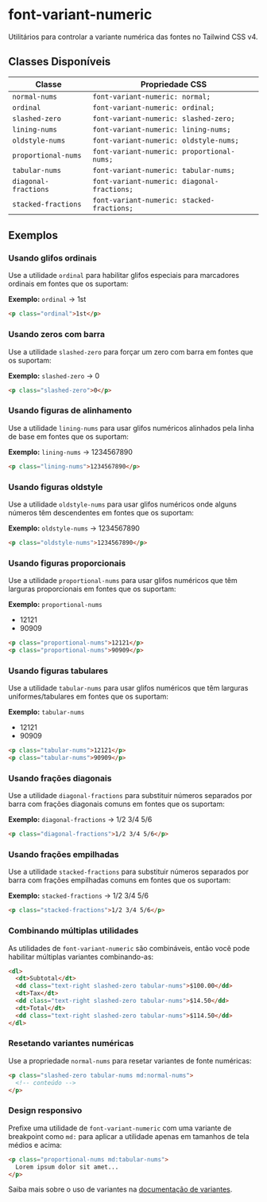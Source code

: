 # font-variant-numeric

Utilitários para controlar a variante numérica das fontes no Tailwind CSS v4.

## Classes Disponíveis

| Classe | Propriedade CSS |
|--------|-----------------|
| `normal-nums` | `font-variant-numeric: normal;` |
| `ordinal` | `font-variant-numeric: ordinal;` |
| `slashed-zero` | `font-variant-numeric: slashed-zero;` |
| `lining-nums` | `font-variant-numeric: lining-nums;` |
| `oldstyle-nums` | `font-variant-numeric: oldstyle-nums;` |
| `proportional-nums` | `font-variant-numeric: proportional-nums;` |
| `tabular-nums` | `font-variant-numeric: tabular-nums;` |
| `diagonal-fractions` | `font-variant-numeric: diagonal-fractions;` |
| `stacked-fractions` | `font-variant-numeric: stacked-fractions;` |

## Exemplos

### Usando glifos ordinais

Use a utilidade `ordinal` para habilitar glifos especiais para marcadores ordinais em fontes que os suportam:

**Exemplo:** `ordinal` → 1st

```html
<p class="ordinal">1st</p>
```

### Usando zeros com barra

Use a utilidade `slashed-zero` para forçar um zero com barra em fontes que os suportam:

**Exemplo:** `slashed-zero` → 0

```html
<p class="slashed-zero">0</p>
```

### Usando figuras de alinhamento

Use a utilidade `lining-nums` para usar glifos numéricos alinhados pela linha de base em fontes que os suportam:

**Exemplo:** `lining-nums` → 1234567890

```html
<p class="lining-nums">1234567890</p>
```

### Usando figuras oldstyle

Use a utilidade `oldstyle-nums` para usar glifos numéricos onde alguns números têm descendentes em fontes que os suportam:

**Exemplo:** `oldstyle-nums` → 1234567890

```html
<p class="oldstyle-nums">1234567890</p>
```

### Usando figuras proporcionais

Use a utilidade `proportional-nums` para usar glifos numéricos que têm larguras proporcionais em fontes que os suportam:

**Exemplo:** `proportional-nums`
- 12121
- 90909

```html
<p class="proportional-nums">12121</p>
<p class="proportional-nums">90909</p>
```

### Usando figuras tabulares

Use a utilidade `tabular-nums` para usar glifos numéricos que têm larguras uniformes/tabulares em fontes que os suportam:

**Exemplo:** `tabular-nums`
- 12121
- 90909

```html
<p class="tabular-nums">12121</p>
<p class="tabular-nums">90909</p>
```

### Usando frações diagonais

Use a utilidade `diagonal-fractions` para substituir números separados por barra com frações diagonais comuns em fontes que os suportam:

**Exemplo:** `diagonal-fractions` → 1/2 3/4 5/6

```html
<p class="diagonal-fractions">1/2 3/4 5/6</p>
```

### Usando frações empilhadas

Use a utilidade `stacked-fractions` para substituir números separados por barra com frações empilhadas comuns em fontes que os suportam:

**Exemplo:** `stacked-fractions` → 1/2 3/4 5/6

```html
<p class="stacked-fractions">1/2 3/4 5/6</p>
```

### Combinando múltiplas utilidades

As utilidades de `font-variant-numeric` são combináveis, então você pode habilitar múltiplas variantes combinando-as:

```html
<dl>
  <dt>Subtotal</dt>
  <dd class="text-right slashed-zero tabular-nums">$100.00</dd>
  <dt>Tax</dt>
  <dd class="text-right slashed-zero tabular-nums">$14.50</dd>
  <dt>Total</dt>
  <dd class="text-right slashed-zero tabular-nums">$114.50</dd>
</dl>
```

### Resetando variantes numéricas

Use a propriedade `normal-nums` para resetar variantes de fonte numéricas:

```html
<p class="slashed-zero tabular-nums md:normal-nums">
  <!-- conteúdo -->
</p>
```

### Design responsivo

Prefixe uma utilidade de `font-variant-numeric` com uma variante de breakpoint como `md:` para aplicar a utilidade apenas em tamanhos de tela médios e acima:

```html
<p class="proportional-nums md:tabular-nums">
  Lorem ipsum dolor sit amet...
</p>
```

Saiba mais sobre o uso de variantes na [documentação de variantes](../variants.md).

